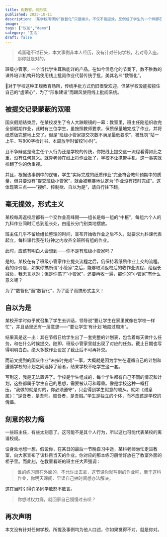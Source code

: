 ```yaml
---
title: 伪数智，纯形式
published: 2025-10-11
description: '某学校所谓的“数智化”只是噱头，不仅不能提效，反倒成了学生的一个绊脚石。'
image: ''
tags: ["议论","demo"]
category: '生活'
draft: false 
---
```


> 鸡蛋碰不过石头，本文事例非本人经历，没有针对任何学校，若对号入座，那你就是对的。

班级小管家，一个当代学生耳熟能详的产品。在如今信息化的节奏下，数不胜数的课外培训机构开始使用线上批阅作业代替传统手批，美其名曰“数智化”。

对于学校这种正规教育场所，传统手批方式仍旧很受欢迎。但某学校没能按捺住自己的“虚荣心”，为了“形象建设”而跟风使用线上批阅系统。

## 被提交记录蒙蔽的双眼

国庆假期结束后，在某校发生了令人大跌眼镜的一幕：教室里，班主任刚组织收完全部假期作业，此时有三位学生，虽按照教师要求，保质保量地完成了作业，并将纸质版完整地上交了。但是“班级小管家提交次数不满足最低要求”，被处罚“站一上午、写800字检讨书、本周放学时留校1小时”。

且不争辩这是班主任个人行为还是学校的传统，你把线上提交这一流程看得如此之重，没有任何意义。就算老师在线上将作业批了，学校不让携带手机，这一事实就推翻了你的伪重视。

并且，根据该事例中的逻辑，学生“实际完成的纸质作业”完全符合教师预期中的质量，但只要没有“提交班级小管家”，就会被粗暴地认定为“作业没有按时完成”。这体现第三点——“视奸、控制欲、自以为是”，请自行往下翻。

## 毫无提效，形式主义

某校每周返校后都有一个交作业高峰期——组长是每一组的“中枢”，每组六个人的九科作业同时汇总到组长处，由组长分门别类地摆放。

班主任几乎不留给组长整理的时间，宣布开始收作业之后不久，就要求九科课代表起立，每科课代表在1分钟之内收齐全班所有组的作业。

此时，应该有明白人会想到——你不是有班级小管家吗？

是的。某校在有了班级小管家作业提交流程之后，仍保持着纸质作业上交的流程。我的评价是，如果你搞所谓“小管家”之后，能够取消返校后的收作业流程，给组长减负，我无言以对；但是你搞了“小管家”，还要再收一遍，那你的“小管家”有什么意义呢？

为了“数智化”而“数智化”，为了面子而搞形式主义！

## 自以为是

某校开学时似乎就召集了学生去训话，领导说“要让学生在家里就像在学校一样忙”，并且话里还有一层意思——“要让学生‘有计划’地度过周末”。

结果真是这一出：其在节假日给学生出了一套完整的计划表，包含着每天做什么任务，和在什么时候提交。随即，班级小管家里就出现了对应的任务。截止日期也写得明明白白。绝大多数作业设定了截止后不可再补交。

而前文提到的国庆作业“未按时完成”一事，大概就是因为学生在遵循自己的计划和遵循学校的计划之间选择了前者，结果学校不吃学生这一套。

写到这，我是无法置评了。学校是学生组成的，每个学生都有自己不同的情况和计划，这些都属于学生自己的思想，需要被认可和尊重。像是学校这种一概打压，“我做的就是对的，你必须遵守”，只会得到学生假意的顺从。就如《诫皇属》：“逆吾者，是吾师。顺吾者，是吾贼。”学生是独立的个体，而不应该是学校的傀儡。

## 刻意的权力瘾

一些班主任，有些太刻意了。这可能不是其个人行为，所以这也可能代表某校的离谱校规。

设身处地想一想，假设你，在某日的最后一节晚自习中途，某科老师匆忙走进教室，向大家宣布了该科目当天的作业。你对应的那本练习册恰好放在了教室外面的柜子里。而此刻，在教室看班的班主任大声强调：

> 谁的练习册在外面的，不允许出去拿，这节课你就写别的作业吧，至于这科作业，你明天课间、早读自己抽时间想办法解决。

这在当时引得许多同学敢怒不敢言。

> 你想过权力瘾，就回家自己慢慢过去呗？

## 再次声明

本文没有针对任何学校，所提及事例均为他人口述，你如果觉得不对，就是你对。